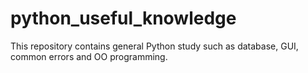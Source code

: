 # python_useful_knowledge
This repository contains general Python study such as database, GUI, common errors and OO programming.

